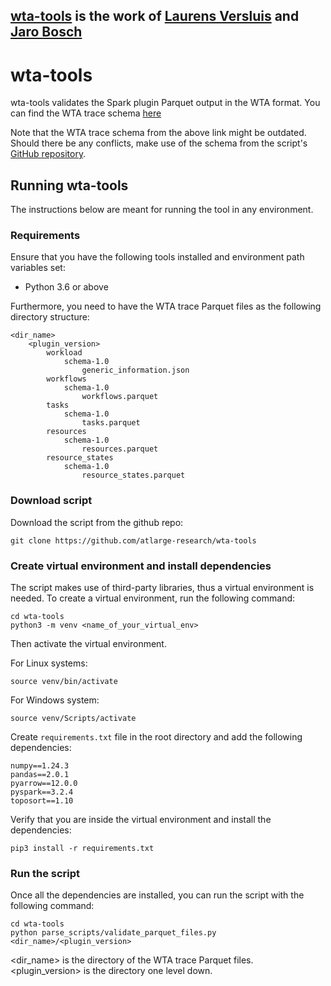 ## [wta-tools](https://github.com/atlarge-research/wta-tools) is the work of [Laurens Versluis](https://github.com/lfdversluis) and [Jaro Bosch](https://github.com/JaroAmsterdam)

# wta-tools
wta-tools validates the Spark plugin Parquet output in the WTA format. You can find the WTA trace schema [here](https://wta.atlarge-research.com/traceformat.html)

Note that the WTA trace schema from the above link might be outdated. Should there be any conflicts, make use of the schema from the script's [GitHub repository](https://github.com/atlarge-research/wta-tools).

## Running wta-tools
The instructions below are meant for running the tool in any environment.

### Requirements
Ensure that you have the following tools installed and environment path variables set:
- Python 3.6 or above

Furthermore, you need to have the WTA trace Parquet files as the following directory structure:

```
<dir_name>
    <plugin_version>
        workload
            schema-1.0
                generic_information.json
        workflows
            schema-1.0
                workflows.parquet
        tasks
            schema-1.0
                tasks.parquet
        resources
            schema-1.0
                resources.parquet    
        resource_states
            schema-1.0 
                resource_states.parquet
```
### Download script
Download the script from the github repo:
```
git clone https://github.com/atlarge-research/wta-tools
```

### Create virtual environment and install dependencies
The script makes use of third-party libraries, thus a virtual environment is needed. To create a virtual environment, run the following command:

```shell
cd wta-tools
python3 -m venv <name_of_your_virtual_env>
```

Then activate the virtual environment.

For Linux systems:
```shell
source venv/bin/activate
```

For Windows system:
```shell
source venv/Scripts/activate
```

Create `requirements.txt` file in the root directory and add the following dependencies:
```
numpy==1.24.3
pandas==2.0.1
pyarrow==12.0.0
pyspark==3.2.4
toposort==1.10
```

Verify that you are inside the virtual environment and install the dependencies:

```shell
pip3 install -r requirements.txt
```

### Run the script
Once all the dependencies are installed, you can run the script with the following command:

```shell
cd wta-tools
python parse_scripts/validate_parquet_files.py <dir_name>/<plugin_version>
```

<dir_name> is the directory of the WTA trace Parquet files. <plugin_version> is the directory one level down.
